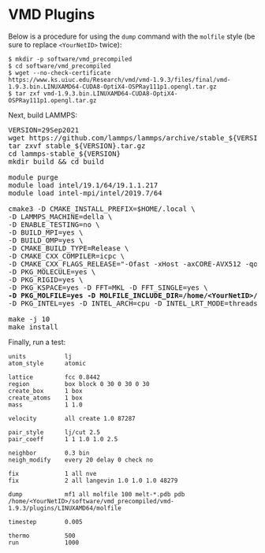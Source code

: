 # VMD Plugins

Below is a procedure for using the `dump` command with the `molfile` style (be sure to replace `<YourNetID>` twice): 

```
$ mkdir -p software/vmd_precompiled
$ cd software/vmd_precompiled
$ wget --no-check-certificate https://www.ks.uiuc.edu/Research/vmd/vmd-1.9.3/files/final/vmd-1.9.3.bin.LINUXAMD64-CUDA8-OptiX4-OSPRay111p1.opengl.tar.gz
$ tar zxf vmd-1.9.3.bin.LINUXAMD64-CUDA8-OptiX4-OSPRay111p1.opengl.tar.gz
```

Next, build LAMMPS:

<pre>VERSION=29Sep2021
wget https://github.com/lammps/lammps/archive/stable_${VERSION}.tar.gz
tar zxvf stable_${VERSION}.tar.gz
cd lammps-stable_${VERSION}
mkdir build && cd build

module purge
module load intel/19.1/64/19.1.1.217
module load intel-mpi/intel/2019.7/64

cmake3 -D CMAKE_INSTALL_PREFIX=$HOME/.local \
-D LAMMPS_MACHINE=della \
-D ENABLE_TESTING=no \
-D BUILD_MPI=yes \
-D BUILD_OMP=yes \
-D CMAKE_BUILD_TYPE=Release \
-D CMAKE_CXX_COMPILER=icpc \
-D CMAKE_CXX_FLAGS_RELEASE="-Ofast -xHost -axCORE-AVX512 -qopenmp -restrict -DNDEBUG" \
-D PKG_MOLECULE=yes \
-D PKG_RIGID=yes \
-D PKG_KSPACE=yes -D FFT=MKL -D FFT_SINGLE=yes \
<b>-D PKG_MOLFILE=yes -D MOLFILE_INCLUDE_DIR=/home/&lt;YourNetID&gt;/software/vmd_precompiled/vmd-1.9.3/plugins/include \</b>
-D PKG_INTEL=yes -D INTEL_ARCH=cpu -D INTEL_LRT_MODE=threads ../cmake

make -j 10
make install</pre>

Finally, run a test:

```
units           lj
atom_style      atomic

lattice         fcc 0.8442
region          box block 0 30 0 30 0 30
create_box      1 box
create_atoms    1 box
mass            1 1.0

velocity        all create 1.0 87287

pair_style      lj/cut 2.5
pair_coeff      1 1 1.0 1.0 2.5

neighbor        0.3 bin
neigh_modify    every 20 delay 0 check no

fix             1 all nve
fix             2 all langevin 1.0 1.0 1.0 48279

dump            mf1 all molfile 100 melt-*.pdb pdb /home/<YourNetID>/software/vmd_precompiled/vmd-1.9.3/plugins/LINUXAMD64/molfile

timestep        0.005

thermo          500
run             1000
```
